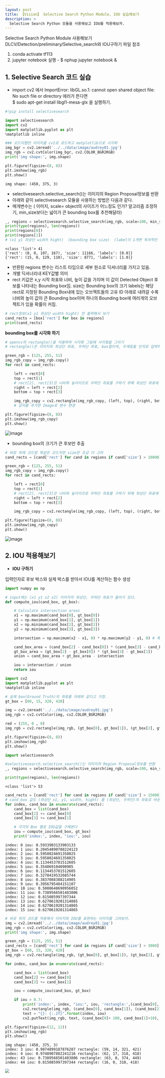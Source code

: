 ```yaml
---
layout: post
title: 【Vision】 Selective Search Python Module, IOU 실습해보기
description: >
  Selective Search Python 모듈을 사용해보고 IOU를 적용해보자.
---
```


Selective Search Python Module 사용해보기
DLCV/Detection/preliminary/Selective_search와 IOU구하기 파일 참조

1. conda activate tf113
2. jupyter notebook 실행 - \$ nphup jupyter notebook &

## 1. Selective Search 코드 실습

- import cv2 에서 ImportError: libGL.so.1: cannot open shared object file: No such file or directory 에러가 뜬다면  
   \$ sudo apt-get install libgl1-mesa-glx 을 실행하기.

```python
#!pip install selectivesearch
```

```python
import selectivesearch
import cv2
import matplotlib.pyplot as plt
%matplotlib inline

### 오드리헵번 이미지를 cv2로 로드하고 matplotlib으로 시각화
img_bgr = cv2.imread('../../data/image/audrey01.jpg')
img_rgb = cv2.cvtColor(img_bgr, cv2.COLOR_BGR2RGB)
print('img shape:', img.shape)

plt.figure(figsize=(8, 8))
plt.imshow(img_rgb)
plt.show()

```

    img shape: (450, 375, 3)

- selectivesearch.selective_search()는 이미지의 Region Proposal정보를 반환
- 아래와 같이 selectivesearch 모듈을 사용하는 방법은 다음과 같다.
- 매개변수는 ( 이미지, scale= object의 사이즈가 어느정도 인가? 알고리즘 조정하기, min_size보다는 넓이가 큰 bounding box를 추천해달라)

```python
_, regions = selectivesearch.selective_search(img_rgb, scale=100, min_size=2000)
print(type(regions), len(regions))
print(regions[0])
print(regions[1])
# (x1 y1 좌상단 width hight)  (bounding box size)  (label이 1개면 독자적인 영역. 2개 이상이면 각 Label을 합친 영역이라는 것을 의미)
```

    <class 'list'> 41
    {'rect': (0, 0, 107, 167), 'size': 11166, 'labels': [0.0]}
    {'rect': (15, 0, 129, 110), 'size': 8771, 'labels': [1.0]}

- 반환된 regions 변수는 리스트 타입으로 세부 원소로 딕셔너리를 가지고 있음.
- 개별 딕셔너리내 KEY값별 의미
- rect 키값은 x,y 시작 좌표와 너비, 높이 값을 가지며 이 값이 Detected Object 후보를 나타내는 Bounding box임.
  size는 Bounding box의 크기
  labels는 해당 rect로 지정된 Bounding Box내에 있는 오브젝트들의 고유 ID
  아래로 내려갈 수록 너비와 높이 값이 큰 Bounding box이며 하나의 Bounding box에 여러개의 오브젝트가 있을 확률이 커짐.

```python
# rect정보(x1 y1 좌상단 width hight) 만 출력해서 보기
cand_rects = [box['rect'] for box in regions]
print(cand_rects)
```

**bounding box를 시각화 하기**

```python
# opencv의 rectangle()을 이용하여 시각화 그림에 사각형을 그리기
# rectangle()은 이미지와 좌상단 좌표, 우하단 좌표, box컬러색, 두께등을 인자로 입력하면 원본 이미지에 box를 그려줌.

green_rgb = (125, 255, 51)
img_rgb_copy = img_rgb.copy()
for rect in cand_rects:

    left = rect[0]
    top = rect[1]
    # rect[2], rect[3]은 너비와 높이이므로 우하단 좌표를 구하기 위해 좌상단 좌표에 각각을 더함.
    right = left + rect[2]
    bottom = top + rect[3]

    img_rgb_copy = cv2.rectangle(img_rgb_copy, (left, top), (right, bottom), color=green_rgb, thickness=2)
    # 상자를 추가한 Image로 변수 변경

plt.figure(figsize=(8, 8))
plt.imshow(img_rgb_copy)
plt.show()
```

![image](https://user-images.githubusercontent.com/46951365/91564694-f6dab900-e97b-11ea-857d-f3ad6ce70f4d.png)

- bounding box의 크기가 큰 후보만 추출

```python
# 바로 위에 코드랑 똑같은 코드지만 size만 조금 더 고려
cand_rects = [cand['rect'] for cand in regions if cand['size'] > 10000]

green_rgb = (125, 255, 51)
img_rgb_copy = img_rgb.copy()
for rect in cand_rects:

    left = rect[0]
    top = rect[1]
    # rect[2], rect[3]은 너비와 높이이므로 우하단 좌표를 구하기 위해 좌상단 좌표에 각각을 더함.
    right = left + rect[2]
    bottom = top + rect[3]

    img_rgb_copy = cv2.rectangle(img_rgb_copy, (left, top), (right, bottom), color=green_rgb, thickness=2)

plt.figure(figsize=(8, 8))
plt.imshow(img_rgb_copy)
plt.show()
```

![image](https://user-images.githubusercontent.com/46951365/91564604-cf83ec00-e97b-11ea-9774-6462da33f524.png)

## 2. IOU 적용해보기

- **IOU 구하기**

입력인자로 후보 박스와 실제 박스를 받아서 IOU를 계산하는 함수 생성

```python
import numpy as np

# input에는 (x1 y1 x2 x2) 이미지의 좌상단, 우하단 좌표가 들어가 있다.
def compute_iou(cand_box, gt_box):

    # Calculate intersection areas
    x1 = np.maximum(cand_box[0], gt_box[0])
    y1 = np.maximum(cand_box[1], gt_box[1])
    x2 = np.minimum(cand_box[2], gt_box[2])
    y2 = np.minimum(cand_box[3], gt_box[3])

    intersection = np.maximum(x2 - x1, 0) * np.maximum(y2 - y1, 0) # 혹시 모르게 음수가 나올 수 있으니까..

    cand_box_area = (cand_box[2] - cand_box[0]) * (cand_box[3] - cand_box[1])
    gt_box_area = (gt_box[2] - gt_box[0]) * (gt_box[3] - gt_box[1])
    union = cand_box_area + gt_box_area - intersection

    iou = intersection / union
    return iou
```

```python
import cv2
import matplotlib.pyplot as plt
%matplotlib inline

# 실제 box(Ground Truth)의 좌표를 아래와 같다고 가정.
gt_box = [60, 15, 320, 420]

img = cv2.imread('../../data/image/audrey01.jpg')
img_rgb = cv2.cvtColor(img, cv2.COLOR_BGR2RGB)

red = (255, 0 , 0)
img_rgb = cv2.rectangle(img_rgb, (gt_box[0], gt_box[1]), (gt_box[2], gt_box[3]), color=red, thickness=2)

plt.figure(figsize=(8, 8))
plt.imshow(img_rgb)
plt.show()
```

```python
import selectivesearch

#selectivesearch.selective_search()는 이미지의 Region Proposal정보를 반환
_, regions = selectivesearch.selective_search(img_rgb, scale=100, min_size=2000)

print(type(regions), len(regions))
```

    <class 'list'> 53

```python
cand_rects = [cand['rect'] for cand in regions if cand['size'] > 15000]
# cand_box 값도 (좌상단 x1, y1, width, hight) 를 (좌상단, 우하단)의 좌표로 바꾼다.
for index, cand_box in enumerate(cand_rects):
    cand_box = list(cand_box)
    cand_box[2] += cand_box[0]
    cand_box[3] += cand_box[1]

    # 각각의 Box 별로 IOU값을 구해본다
    iou = compute_iou(cand_box, gt_box)
    print('index:', index, "iou:", iou)
```

    index: 0 iou: 0.5933903133903133
    index: 1 iou: 0.20454890788224123
    index: 2 iou: 0.5958024691358025
    index: 3 iou: 0.5958024691358025
    index: 4 iou: 0.1134453781512605
    index: 5 iou: 0.354069104098905
    index: 6 iou: 0.1134453781512605
    index: 7 iou: 0.3278419532685744
    index: 8 iou: 0.3837088388214905
    index: 9 iou: 0.3956795484151107
    index: 10 iou: 0.5008648690956052
    index: 11 iou: 0.7389566501483806
    index: 12 iou: 0.815085997397344
    index: 13 iou: 0.6270619201314865
    index: 14 iou: 0.6270619201314865
    index: 15 iou: 0.6270619201314865

```python
# 바로 위의 코드를 적용해서 이미지와 IOU를 표현하는 이미지를 그려보자.
img = cv2.imread('../../data/image/audrey01.jpg')
img_rgb = cv2.cvtColor(img, cv2.COLOR_BGR2RGB)
print('img shape:', img.shape)

green_rgb = (125, 255, 51)
cand_rects = [cand['rect'] for cand in regions if cand['size'] > 3000]
gt_box = [60, 15, 320, 420]
img_rgb = cv2.rectangle(img_rgb, (gt_box[0], gt_box[1]), (gt_box[2], gt_box[3]), color=red, thickness=2)

for index, cand_box in enumerate(cand_rects):

    cand_box = list(cand_box)
    cand_box[2] += cand_box[0]
    cand_box[3] += cand_box[1]

    iou = compute_iou(cand_box, gt_box)

    if iou > 0.7:
        print('index:', index, "iou:", iou, 'rectangle:',(cand_box[0], cand_box[1], cand_box[2], cand_box[3]) )
        cv2.rectangle(img_rgb, (cand_box[0], cand_box[1]), (cand_box[2], cand_box[3]), color=green_rgb, thickness=1)
        text = "{}: {:.2f}".format(index, iou)
        cv2.putText(img_rgb, text, (cand_box[0]+ 100, cand_box[1]+10), cv2.FONT_HERSHEY_SIMPLEX, 0.4, color=green_rgb, thickness=1)

plt.figure(figsize=(12, 12))
plt.imshow(img_rgb)
plt.show()

```

    img shape: (450, 375, 3)
    index: 3 iou: 0.9874899187876287 rectangle: (59, 14, 321, 421)
    index: 4 iou: 0.9748907882241216 rectangle: (62, 17, 318, 418)
    index: 43 iou: 0.7389566501483806 rectangle: (63, 0, 374, 449)
    index: 44 iou: 0.815085997397344 rectangle: (16, 0, 318, 418)

<img src="https://user-images.githubusercontent.com/46951365/91566429-a1ec7200-e97e-11ea-9b3d-ed5458d6e543.png" style="zoom:80%;" />
